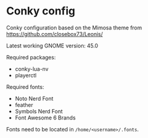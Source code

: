 # Conky config

Conky configuration based on the Mimosa theme from <https://github.com/closebox73/Leonis/>

Latest working GNOME version: 45.0

Required packages:

- conky-lua-nv
- playerctl

Required fonts:

- Noto Nerd Font
- feather
- Symbols Nerd Font
- Font Awesome 6 Brands

Fonts need to be located in `/home/<username>/.fonts`.
